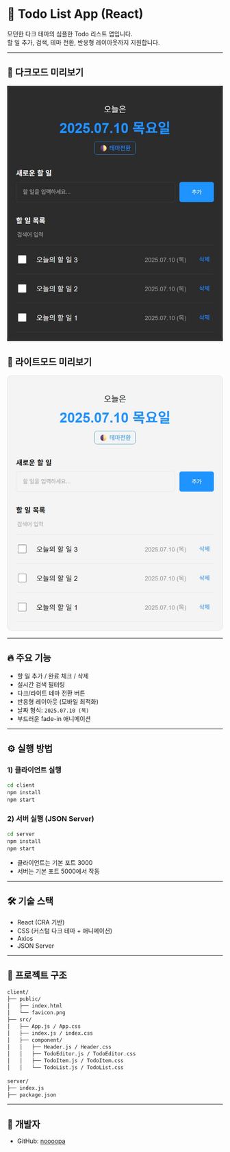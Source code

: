 # 📝 Todo List App (React)

모던한 다크 테마의 심플한 Todo 리스트 앱입니다.  
할 일 추가, 검색, 테마 전환, 반응형 레이아웃까지 지원합니다.

---

## 📸 다크모드 미리보기

![Dark Mode](./client/public/dark.JPG)

## 📸 라이트모드 미리보기

![Light Mode](./client/public/white.JPG)

---

## 🔥 주요 기능

- 할 일 추가 / 완료 체크 / 삭제
- 실시간 검색 필터링
- 다크/라이트 테마 전환 버튼
- 반응형 레이아웃 (모바일 최적화)
- 날짜 형식: `2025.07.10 (목)`
- 부드러운 fade-in 애니메이션

---

## ⚙️ 실행 방법

### 1) 클라이언트 실행
```bash
cd client
npm install
npm start
```

### 2) 서버 실행 (JSON Server)
```bash
cd server
npm install
npm start
```

- 클라이언트는 기본 포트 3000
- 서버는 기본 포트 5000에서 작동

---

## 🛠 기술 스택

- React (CRA 기반)
- CSS (커스텀 다크 테마 + 애니메이션)
- Axios
- JSON Server

---

## 📁 프로젝트 구조

```
client/
├── public/
│   ├── index.html
│   └── favicon.png
├── src/
│   ├── App.js / App.css
│   ├── index.js / index.css
│   ├── component/
│   │   ├── Header.js / Header.css
│   │   ├── TodoEditor.js / TodoEditor.css
│   │   ├── TodoItem.js / TodoItem.css
│   │   └── TodoList.js / TodoList.css

server/
├── index.js
├── package.json
```

---

## 👤 개발자

- GitHub: [noooopa](https://github.com/noooopa)